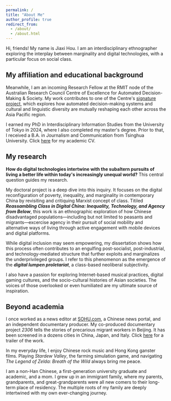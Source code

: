 ```yaml
---
permalink: /
title: "About Me"
author_profile: true
redirect_from: 
  - /about/
  - /about.html
---
```


Hi, friends! My name is Jiaxi Hou. I am an interdisciplinary ethnographer exploring the interplay between marginality and digital technologies, with a particular focus on social class.

My affiliation and educational background
------
Meanwhile, I am an incoming Research Fellow at the RMIT node of the Australian Research Council Centre of Excellence for Automated Decision-Making & Society. My work contributes to one of the Centre's [signature project](https://www.admscentre.org.au/language-and-cultural-diversity-in-adm-australia-in-the-asia-pacific/), which explores how automated decision-making systems and cultural and linguistic diversity are mutually reshaping each other across the Asia Pacific region. 

I earned my PhD in Interdisciplinary Information Studies from the University of Tokyo in 2024, where I also completed my master's degree. Prior to that, I received a B.A. in Journalism and Communication from Tsinghua University. Click [here](../assets/cv202410.pdf) for my academic CV.

My research
------
**How do digital technologies intertwine with the subaltern pursuits of living a better life within today's increasingly unequal world?** This central question guides my research. 

My doctoral project is a deep dive into this inquiry. It focuses on the digital reconfiguration of poverty, inequality, and marginality in contemporary China by revisiting and critiquing Marxist concept of class. Titiled ***Reassambling Class in Digital China: Inequality, Technology, and Agency from Below***, this work is an ethnographic exploration of how Chinese disadvantaged populations—including but not limited to peasants and migrants—excercise agency in their pursuit of social mobility and alternative ways of living through active engagement with mobile devices and digital platforms. 

While digital inclusion may seem empowering, my dissertation shows how this process often contributes to an engulfing post-socialist, post-industrial, and technology-mediated structure that further exploits and marginalizes the underprivileged groups. I refer to this phenomenon as the emergence of the ***digital lumpen proletariat***, a class-based neoliberal subjectivity. 

I also have a passion for exploring Internet-based musical practices, digital gaming cultures, and the socio-cultural histories of Asian societies. The voices of those overlooked or even humiliated are my ultimate source of inspiration.  

Beyond academia
------
I once worked as a news editor at [SOHU.com](https://www.sohu.com), a Chinese news portal, and an independent documentary producer. My co-produced documentary project *2306* tells the stories of precarious migrant workers in Beijing. It has been screened in a dozens cities in China, Japan, and Italy. Click [here](https://www.youtube.com/watch?v=qWsc6KKmsks) for a trailer of the work.

In my everyday life, I enjoy Chinese rock music and Hong Kong ganster films. Playing *Stardew Valley*, the farming simulation game, and navigating *The Legend of Zelda: Breath of the Wild* always bring me peace.  

I am a non-Han Chinese, a first-generation university graduate and academic, and a mom. I grew up in an immigrant family, where my parents, grandparents, and great-grandparents were all new comers to their long-term place of residency. The multiple roots of my family are deeply intertwined with my own ever-changing journey. 
